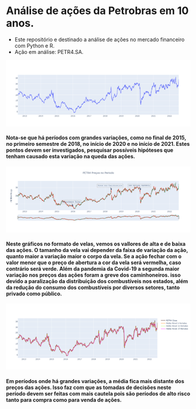 # Análise de ações da Petrobras em 10 anos. 
* Este repositório e destinado a análise de ações no mercado financeiro com Python e R. 
* Ação em análise: PETR4.SA.

![alt text](01)

#### Nota-se que há períodos com grandes variações, como no final de 2015, no primeiro semestre de 2018, no início de 2020 e no início de 2021. Estes pontos devem ser investigados, pesquisar possíveis hipóteses que tenham causado esta variação na queda das ações.

![alt text](03)

#### Neste gráficos no formato de velas, vemos os vallores de alta e de baixa das ações. O tamanho da vela vai depender da faixa de variação da ação, quanto maior a variação maior o corpo da vela. Se a ação fechar com o valor menor que o preço de abertura a cor da vela será vermelha, caso contrário será verde. Além da pandemia da Covid-19 a segunda maior variação nos preços das ações foram a greve dos caminhoneiros. isso devido a paralização da distribuição dos combustíveis nos estados, além da redução do consumo dos combustíveis por diversos setores, tanto privado como público.


![alt text](04)

#### Em períodos onde há grandes variações, a média fica mais distante dos preços das ações. Isso faz com que as tomadas de decisões neste período devem ser feitas com mais cautela pois são períodos de alto risco tanto para compra como para venda de ações.


